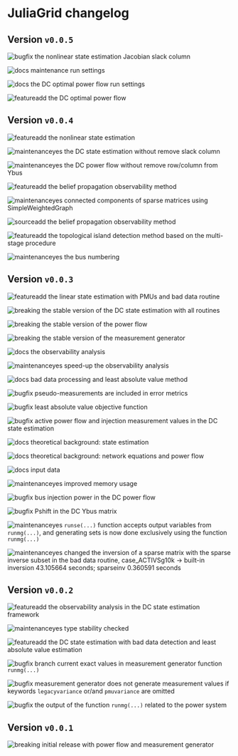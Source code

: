 # JuliaGrid changelog

## Version `v0.0.5`

![bugfix] the nonlinear state estimation Jacobian slack column

![docs] maintenance run settings

![docs] the DC optimal power flow run settings

![featureadd] the DC optimal power flow

## Version `v0.0.4`

![featureadd] the nonlinear state estimation

![maintenanceyes] the DC state estimation without remove slack column

![maintenanceyes] the DC power flow without remove row/column from Ybus

![featureadd] the belief propagation observability method

![maintenanceyes] connected components of sparse matrices using SimpleWeightedGraph

![sourceadd] the belief propagation observability method

![featureadd] the topological island detection method based on the multi-stage procedure

![maintenanceyes] the bus numbering

## Version `v0.0.3`

![featureadd] the linear state estimation with PMUs and bad data routine

![breaking] the stable version of the DC state estimation with all routines

![breaking] the stable version of the power flow

![breaking] the stable version of the measurement generator

![docs] the observability analysis

![maintenanceyes] speed-up the observability analysis

![docs] bad data processing and least absolute value method

![bugfix] pseudo-measurements are included in error metrics

![bugfix] least absolute value objective function

![bugfix] active power flow and injection measurement values in the DC state estimation

![docs] theoretical background: state estimation

![docs] theoretical background: network equations and power flow

![docs] input data

![maintenanceyes] improved memory usage

![bugfix] bus injection power in the DC power flow

![bugfix] Pshift in the DC Ybus matrix

![maintenanceyes] `runse(...)` function accepts output variables from `runmg(...)`, and generating sets is now done exclusively using the function `runmg(...)`

![maintenanceyes] changed the inversion of a sparse matrix with the sparse inverse subset in the bad data routine, case_ACTIVSg10k -> built-in inversion 43.105664 seconds; sparseinv 0.360591 seconds


## Version `v0.0.2`

![featureadd] the observability analysis in the DC state estimation framework

![maintenanceyes] type stability checked

![featureadd] the DC state estimation with bad data detection and least absolute value estimation

![bugfix] branch current exact values in measurement generator function `runmg(...)`

![bugfix] measurement generator does not generate measurement values if keywords `legacyvariance` or/and `pmuvariance` are omitted

![bugfix] the output of the function `runmg(...)` related to the power system


## Version `v0.0.1`

![breaking] initial release with power flow and measurement generator


[breaking]: https://img.shields.io/badge/breaking-red.svg
[featureadd]: https://img.shields.io/badge/feature-add-brightgreen.svg
[maintenanceyes]: https://img.shields.io/badge/maintenance-yes-green.svg
[bugfix]: https://img.shields.io/badge/bug-fix-red.svg
[docs]: https://img.shields.io/badge/docs-update-blue.svg
[sourceadd]: https://img.shields.io/badge/source%20code-add-brightgreen
